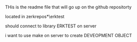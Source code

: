 THis is the readme file that will go up on the github repositorty

located in zerkrepos\*\erktest

should connect to library ERKTEST on server

i want to use make on server to create DEVEOPMENT OBJECT
